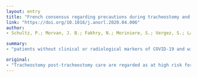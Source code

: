 ```yaml
---
layout: entry
title: "French consensus regarding precautions during tracheostomy and post-tracheostomy care in the context of COVID-19 pandemic"
link: "https://doi.org/10.1016/j.anorl.2020.04.006"
author:
- Schultz, P.; Morvan, J. B.; Fakhry, N.; Moriniere, S.; Vergez, S.; Lacroix, C.; Bartier, S.; Barry, B.; Babin, E.; Couloigner, V.; Atallah, I.

summary:
- "patients without clinical or radiological markers of COVID-19 and with negative nasopharyngeal sample within 24h of surgery are at low risk of being infected. Instructions for personal protection include specific wound dressings and decontamination of all material used. Percutaneous tracheostomy is to be preferred over surgical cervicotomy in order to reduce aerosolization and to avoid moving patients from intensive care unit to operating room."

original:
- "Tracheostomy post-tracheostomy care are regarded as at high risk for contamination of health care professionals with the new coronavirus (SARS-CoV-2). Considering the rapid spread of the infection, all patients in France must be considered as potentially infected by the virus. Nevertheless, patients without clinical or radiological (CT scan) markers of COVID-19, and with negative nasopharyngeal sample within 24h of surgery, are at low risk of being infected. Instructions for personal protection include specific wound dressings and decontamination of all material used. The operating room should be ventilated after each tracheostomy and the pressure of the room should be neutral or negative. Percutaneous tracheostomy is to be preferred over surgical cervicotomy in order to reduce aerosolization and to avoid moving patients from the intensive care unit to the operating room. Ventilation must be optimized during the procedure, to limit patient oxygen desaturation. Drug assisted neuromuscular blockage is advised to reduce coughing during tracheostomy tube insertion. An experienced team is mandatory to secure and accelerate the procedure as well as to reduce risk of contamination."
---
```


